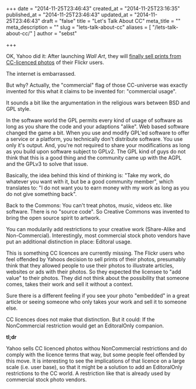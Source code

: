 +++
date = "2014-11-25T23:46:43"
created_at = "2014-11-25T23:16:35"
published_at = "2014-11-25T23:46:43"
updated_at = "2014-11-25T23:46:43"
draft = "false"
title = "Let's Talk About CC"
meta_title = ""
meta_description = ""
slug = "lets-talk-about-cc"
aliases = [ "/lets-talk-about-cc/" ]
author = "sebst"

+++

OK, Yahoo did it: After launching *Wall Art*, they will [finally sell prints from CC-licenced photos](http://techcrunch.com/2014/11/20/flickr-now-lets-you-buy-wall-art-from-professional-photographers-and-creative-commons/) of their Flickr users.

The internet is embarrassed. 

But why? Actually, the "commercial" flag of those CC-universe was exactly invented for this what it claims to be invented for: "commercial usage". 

It sounds a bit like the argumentation in the religious wars between BSD and GPL style. 

In the software world the GPL permits every kind of usage of software as long as you share the code and your adaptions "alike". Web based software changed the game a bit. When you use and modify GPL'ed software to offer a service or a platform, you technically don't distribute software. You use only it's output. And, you're not required to share your modifications as long as you build upon software subject to GPLv2. The GPL kind of guys do not think that this is a good thing and the community came up with the AGPL and the GPLv3 to solve that issue.

Basically, the idea behind this kind of thinking is: "Take my work, do whatever you want with it, but be a good community member", which translates to: "I do not want you to earn money with my work as long as you do not give something back". 

Back to the Commons: You can't treat photos, music, videos etc. like software. There is no "source code". So Creative Commons was invented to bring the open source spirit to artwork. 

You can modularily add restrictions to your creative work (Share-Alike and Non-Commercial). Interestingly, most commercial stock photo vendors have put an additional distinction in place: Editoral usage.

This is something CC licences are currently missing. The Flickr users who feel offended by Yahoos decision to sell prints of their photos, presumably think that they allowed people to use their photos to illustrate articles, websites or ads with their photos. So they expected the licensee to "add value" to their photos. They did not think about the possibility that someone comes, takes their work and sell it without a context. 

Sure there is a different feeling if you see your photo "embedded" in a great article or seeing someone who only takes your work and sell it to someone else.

CC licences does not make that distinction. But it could: If the NonCommercial restriction would get an EditoralOnly companion.

**tl;dr** 

Yahoo sells CC licenced photos withou NonCommercial restrictions and do comply with the licence terms that way, but some people feel offended by this move. It is interesting to see the implications of that licence on a large scale (i.e. user base), so that it might be a solution to add an EditoralOnly restrictions to the CC world. A restriction like that is already used by commercial stock photo vendors.